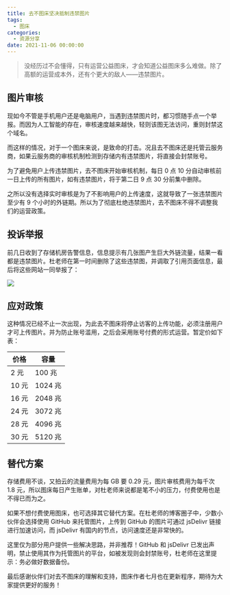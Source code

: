 ```yaml
---
title: 去不图床坚决抵制违禁图片
tags:
  - 图床
categories:
  - 资源分享
date: 2021-11-06 00:00:00
---
```


> 没经历过不会懂得，只有运营公益图床，才会知道公益图床多么难做。除了高额的运营成本外，还有个更大的敌人——违禁图片。

<!-- more -->

## 图片审核

现如今不管是手机用户还是电脑用户，当遇到违禁图片时，都习惯随手点一个举报。而因为人工智能的存在，审核速度越来越快，轻则该图无法访问，重则封禁这个域名。

而这样的情况，对于一个图床来说，是致命的打击。况且去不图床还是托管云服务商，如果云服务商的审核机制检测到存储内有违禁图片，将直接会封禁账号。

为了避免用户上传违禁图片，去不图床开始审核机制，每日 0 点 10 分自动审核前一日上传的所有图片，如有违禁图片，将于第二日 9 点 30 分前集中删除。

之所以没有选择实时审核是为了不影响用户的上传速度，这就导致了一张违禁图片至少有 9 个小时的外链期。所以为了彻底杜绝违禁图片，去不图床不得不调整我们的运营政策。

## 投诉举报

前几日收到了存储机房告警信息，信息提示有几张图产生巨大外链流量，结果一看都是违禁图片。杜老师在第一时间删除了这些违禁图，并调取了引用页面信息，最后将这些网站一同举报了：

![](https://cdn.dusays.com/2021/11/400-1.jpg)

## 应对政策

这种情况已经不止一次出现，为此去不图床将停止访客的上传功能，必须注册用户才可上传图片。并为防止账号滥用，之后会采用账号付费的形式运营。暂定价如下表：

| 价格 | 容量 |
| - | - |
| 2 元 | 100 兆 |
| 10 元 | 1024 兆 |
| 16 元 | 2048 兆 |
| 24 元 | 3072 兆 |
| 28 元 | 4096 兆 |
| 30 元 | 5120 兆 |

## 替代方案

存储费用不谈，又拍云的流量费用为每 GB 要 0.29 元，图片审核费用为每千次 1.8 元，所以图床每日产生账单，对杜老师来说都是笔不小的压力，付费使用也是不得已而为之。

如果不想付费使用图床，也可选择其它替代方案。在杜老师的博客圈子中，少数小伙伴会选择使用 GitHub 来托管图片，上传到 GitHub 的图片可通过 jsDelivr 链接进行加速访问，而 jsDelivr 有国内的节点，访问速度还是非常快的。

这里仅为部分用户提供一些解决思路，并非推荐！GitHub 和 jsDelivr 已发出声明，禁止使用其作为托管图片的平台，如被发现则会封禁账号，杜老师在这里提示：务必做好数据备份。

最后感谢伙伴们对去不图床的理解和支持，图床作者七月也在更新程序，期待为大家提供更好的服务！

